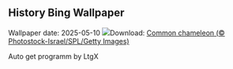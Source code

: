 ## History Bing Wallpaper
Wallpaper date: 2025-05-10
![](https://www.bing.com/th?id=OHR.CuteChameleon_EN-US6483346105_UHD.jpg&w=1000)Download: [Common chameleon (© Photostock-Israel/SPL/Getty Images)](https://www.bing.com/th?id=OHR.CuteChameleon_EN-US6483346105_UHD.jpg)

Auto get programm by LtgX
